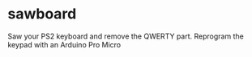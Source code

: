 # sawboard
Saw your PS2 keyboard and remove the QWERTY part. Reprogram the keypad with an Arduino Pro Micro
